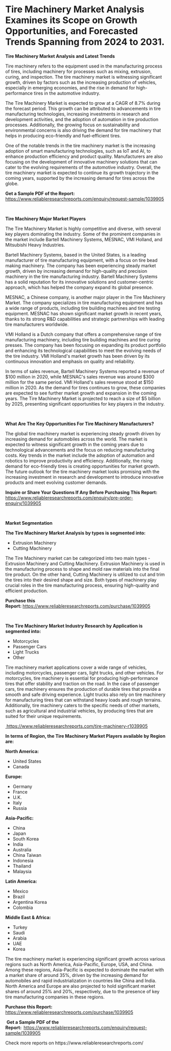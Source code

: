 <p><h1>Tire Machinery Market Analysis Examines its Scope on Growth Opportunities, and Forecasted Trends Spanning from 2024 to 2031.</h1></p><p><strong>Tire Machinery Market Analysis and Latest Trends</strong></p>
<p><p>Tire machinery refers to the equipment used in the manufacturing process of tires, including machinery for processes such as mixing, extrusion, curing, and inspection. The tire machinery market is witnessing significant growth, driven by factors such as the increasing production of vehicles, especially in emerging economies, and the rise in demand for high-performance tires in the automotive industry.</p><p>The Tire Machinery Market is expected to grow at a CAGR of 8.7% during the forecast period. This growth can be attributed to advancements in tire manufacturing technologies, increasing investments in research and development activities, and the adoption of automation in tire production processes. Additionally, the growing focus on sustainability and environmental concerns is also driving the demand for tire machinery that helps in producing eco-friendly and fuel-efficient tires.</p><p>One of the notable trends in the tire machinery market is the increasing adoption of smart manufacturing technologies, such as IoT and AI, to enhance production efficiency and product quality. Manufacturers are also focusing on the development of innovative machinery solutions that can cater to the evolving requirements of the automotive industry. Overall, the tire machinery market is expected to continue its growth trajectory in the coming years, supported by the increasing demand for tires across the globe.</p></p>
<p><strong>Get a Sample PDF of the Report:&nbsp;</strong> <a href="https://www.reliableresearchreports.com/enquiry/request-sample/1039905">https://www.reliableresearchreports.com/enquiry/request-sample/1039905</a></p>
<p>&nbsp;</p>
<p><strong>Tire Machinery Major Market Players</strong></p>
<p><p>The Tire Machinery Market is highly competitive and diverse, with several key players dominating the industry. Some of the prominent companies in the market include Bartell Machinery Systems, MESNAC, VMI Holland, and Mitsubishi Heavy Industries.</p><p>Bartell Machinery Systems, based in the United States, is a leading manufacturer of tire manufacturing equipment, with a focus on tire bead making machinery. The company has been experiencing steady market growth, driven by increasing demand for high-quality and precision machinery in the tire manufacturing industry. Bartell Machinery Systems has a solid reputation for its innovative solutions and customer-centric approach, which has helped the company expand its global presence.</p><p>MESNAC, a Chinese company, is another major player in the Tire Machinery Market. The company specializes in tire manufacturing equipment and has a wide range of products, including tire building machines and tire testing equipment. MESNAC has shown significant market growth in recent years, thanks to its strong R&D capabilities and strategic partnerships with leading tire manufacturers worldwide.</p><p>VMI Holland is a Dutch company that offers a comprehensive range of tire manufacturing machinery, including tire building machines and tire curing presses. The company has been focusing on expanding its product portfolio and enhancing its technological capabilities to meet the evolving needs of the tire industry. VMI Holland's market growth has been driven by its continuous innovation and emphasis on quality and reliability.</p><p>In terms of sales revenue, Bartell Machinery Systems reported a revenue of $100 million in 2020, while MESNAC's sales revenue was around $300 million for the same period. VMI Holland's sales revenue stood at $150 million in 2020. As the demand for tires continues to grow, these companies are expected to see further market growth and expansion in the coming years. The Tire Machinery Market is projected to reach a size of $5 billion by 2025, presenting significant opportunities for key players in the industry.</p></p>
<p>&nbsp;</p>
<p><strong>What Are The Key Opportunities For Tire Machinery Manufacturers?</strong></p>
<p><p>The global tire machinery market is experiencing steady growth driven by increasing demand for automobiles across the world. The market is expected to witness significant growth in the coming years due to technological advancements and the focus on reducing manufacturing costs. Key trends in the market include the adoption of automation and robotics to improve productivity and efficiency. Additionally, the rising demand for eco-friendly tires is creating opportunities for market growth. The future outlook for the tire machinery market looks promising with the increasing investment in research and development to introduce innovative products and meet evolving customer demands.</p></p>
<p><strong>Inquire or Share Your Questions If Any Before Purchasing This Report:</strong> <a href="https://www.reliableresearchreports.com/enquiry/pre-order-enquiry/1039905">https://www.reliableresearchreports.com/enquiry/pre-order-enquiry/1039905</a></p>
<p>&nbsp;</p>
<p><strong>Market Segmentation</strong></p>
<p><strong>The Tire Machinery Market Analysis by types is segmented into:</strong></p>
<p><ul><li>Extrusion Machinery</li><li>Cutting Machinery</li></ul></p>
<p><p>The Tire Machinery market can be categorized into two main types - Extrusion Machinery and Cutting Machinery. Extrusion Machinery is used in the manufacturing process to shape and mold raw materials into the final tire product. On the other hand, Cutting Machinery is utilized to cut and trim the tires into their desired shape and size. Both types of machinery play crucial roles in the tire manufacturing process, ensuring high-quality and efficient production.</p></p>
<p><strong>Purchase this Report:&nbsp;</strong><a href="https://www.reliableresearchreports.com/purchase/1039905">https://www.reliableresearchreports.com/purchase/1039905</a></p>
<p>&nbsp;</p>
<p><strong>The Tire Machinery Market Industry Research by Application is segmented into:</strong></p>
<p><ul><li>Motorcycles</li><li>Passenger Cars</li><li>Light Trucks</li><li>Other</li></ul></p>
<p><p>Tire machinery market applications cover a wide range of vehicles, including motorcycles, passenger cars, light trucks, and other vehicles. For motorcycles, tire machinery is essential for producing high-performance tires that offer stability and traction on the road. In the case of passenger cars, tire machinery ensures the production of durable tires that provide a smooth and safe driving experience. Light trucks also rely on tire machinery for manufacturing tires that can withstand heavy loads and rough terrains. Additionally, tire machinery caters to the specific needs of other markets, such as agricultural and industrial vehicles, by producing tires that are suited for their unique requirements.</p></p>
<p><a href="https://www.reliableresearchreports.com/tire-machinery-r1039905">&nbsp;https://www.reliableresearchreports.com/tire-machinery-r1039905</a></p>
<p><strong>In terms of Region, the Tire Machinery Market Players available by Region are:</strong></p>
<p>
    <p> <strong> North America: </strong>
        <ul>
            <li>United States</li>
            <li>Canada</li>
        </ul>
        </p> 
    <p> <strong> Europe: </strong>
        <ul>
            <li>Germany</li>
            <li>France</li>
            <li>U.K.</li>
            <li>Italy</li>
            <li>Russia</li>
        </ul>
        </p> 
    <p> <strong> Asia-Pacific: </strong>
        <ul>
            <li>China</li>
            <li>Japan</li>
            <li>South Korea</li>
            <li>India</li>
            <li>Australia</li>
            <li>China Taiwan</li>
            <li>Indonesia</li>
            <li>Thailand</li>
            <li>Malaysia</li>
        </ul>
        </p> 
    <p> <strong> Latin America: </strong>
        <ul>
            <li>Mexico</li>
            <li>Brazil</li>
            <li>Argentina Korea</li>
            <li>Colombia</li>
        </ul>
        </p> 
    <p> <strong> Middle East & Africa: </strong>
        <ul>
            <li>Turkey</li>
            <li>Saudi</li>
            <li>Arabia</li>
            <li>UAE</li>
            <li>Korea</li>
        </ul>
    </p>
    </p>
<p><p>The tire machinery market is experiencing significant growth across various regions such as North America, Asia-Pacific, Europe, USA, and China. Among these regions, Asia-Pacific is expected to dominate the market with a market share of around 35%, driven by the increasing demand for automobiles and rapid industrialization in countries like China and India. North America and Europe are also projected to hold significant market shares of around 25% and 20%, respectively, due to the presence of key tire manufacturing companies in these regions.</p></p>
<p><strong>Purchase this Report: </strong><a href="https://www.reliableresearchreports.com/purchase/1039905">https://www.reliableresearchreports.com/purchase/1039905</a></p>
<p>&nbsp;<strong>Get a Sample PDF of the Report:&nbsp;&nbsp;</strong><a href="https://www.reliableresearchreports.com/enquiry/request-sample/1039905">https://www.reliableresearchreports.com/enquiry/request-sample/1039905</a></p>
<p><strong></strong></p>
<p>Check more reports on https://www.reliableresearchreports.com/</p>